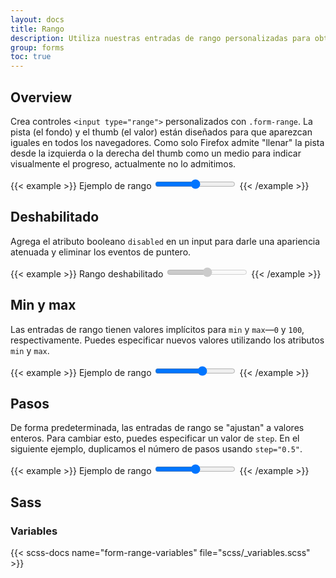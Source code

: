 ```yaml
---
layout: docs
title: Rango
description: Utiliza nuestras entradas de rango personalizadas para obtener un estilo coherente entre navegadores y una personalización integrada.
group: forms
toc: true
---
```


## Overview

Crea controles `<input type="range">` personalizados con `.form-range`. La pista (el fondo) y el thumb (el valor) están diseñados para que aparezcan iguales en todos los navegadores. Como solo Firefox admite "llenar" la pista desde la izquierda o la derecha del thumb como un medio para indicar visualmente el progreso, actualmente no lo admitimos.

{{< example >}}
<label for="customRange1" class="form-label">Ejemplo de rango</label>
<input type="range" class="form-range" id="customRange1">
{{< /example >}}

## Deshabilitado

Agrega el atributo booleano `disabled` en un input para darle una apariencia atenuada y eliminar los eventos de puntero.

{{< example >}}
<label for="disabledRange" class="form-label">Rango deshabilitado</label>
<input type="range" class="form-range" id="disabledRange" disabled>
{{< /example >}}

## Min y max

Las entradas de rango tienen valores implícitos para `min` y `max`—`0` y `100`, respectivamente. Puedes especificar nuevos valores utilizando los atributos `min` y `max`.

{{< example >}}
<label for="customRange2" class="form-label">Ejemplo de rango</label>
<input type="range" class="form-range" min="0" max="5" id="customRange2">
{{< /example >}}

## Pasos

De forma predeterminada, las entradas de rango se "ajustan" a valores enteros. Para cambiar esto, puedes especificar un valor de `step`. En el siguiente ejemplo, duplicamos el número de pasos usando `step="0.5"`.

{{< example >}}
<label for="customRange3" class="form-label">Ejemplo de rango</label>
<input type="range" class="form-range" min="0" max="5" step="0.5" id="customRange3">
{{< /example >}}

## Sass

### Variables

{{< scss-docs name="form-range-variables" file="scss/_variables.scss" >}}
